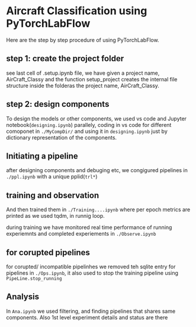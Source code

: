 # Aircraft Classification using PyTorchLabFlow 

Here are the step by step procedure of using PyTorchLabFlow.

## step 1: create the project folder

see last cell of .setup.ipynb file, we have given a project name, AirCraft_Classy and the function setup_project creates the internal file structure inside the folderas the project name, AirCraft_Classy.

## step 2: design components

To design the models or other components,  we used vs code  and Jupyter notebook(`designing.ipynb`) parallely, coding in vs code for different comoponet in `./MyCompDir/`  and using it in `designing.ipynb` just by dictionary representation of the components. 

## Initiating a pipeline

after designing components  and  debuging etc, we  congigured  pipelines  in `./ppl.ipynb` with a unique pplid(`trl*`)

## training and observation

And then trained them in `./Training....ipynb` where per epoch metrics are  printed as we used  tqdm, in runnig loop.

during training we have monitored real time performance of running experiemnts and completed experiements  in `./Observe.ipynb`

## for corupted pipelines

for corupted/ incompatible pipelinhes we  removed teh  sqlite entry for pipelines  in `./Ops.ipynb`,  it also used to stop the training pipeline using `PipeLine.stop_running` 

## Analysis

In `Ana.ipynb` we used filtering,  and  finding  pipelines that shares same components. Also 1st level experiment details and  status  are there


